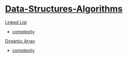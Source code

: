 # [Data-Structures-Algorithms](https://github.com/amirrezarajabi/Data-Structures-Algorithms/)

[Linked List](https://github.com/amirrezarajabi/Data-Structures-Algorithms/tree/master/Data-Structures/Linked-List)

*   [complexity](https://github.com/amirrezarajabi/Data-Structures-Algorithms/tree/master/Data-Structures/Linked-List/complexity.png)

[Dynamic Array](https://github.com/amirrezarajabi/Data-Structures-Algorithms/tree/master/Data-Structures/Dynamic-Array)

*   [complexity](https://github.com/amirrezarajabi/Data-Structures-Algorithms/tree/master/Data-Structures/Dynamic-Array/complexity.png)
